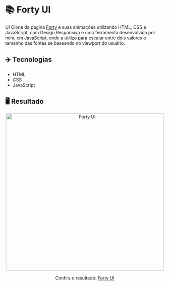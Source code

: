 # 📚 Forty UI
UI Clone da página <a href="https://html5up.net/uploads/demos/forty/">Forty</a> e suas animações utilizando HTML, CSS e JavaScript, com Design Responsivo e uma ferramenta desenvolvida por mim, em JavaScript, onde a utilizo para escalar entre dois valores o tamanho das fontes se baseando no viewport do usuário.

## ✈️ Tecnologias
- HTML
- CSS
- JavaScript

## 🖥️ Resultado
<div align="center">
  <img alt="Forty UI" src="https://i.imgur.com/QgOPseB.png" width="500px"> 
  <p>Confira o resultado: <a href="https://forty-ui-ruuuff.netlify.app">Forty UI</a></p>
</div>
